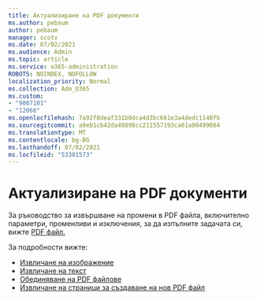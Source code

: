 ```yaml
---
title: Актуализиране на PDF документи
ms.author: pebaum
author: pebaum
manager: scotv
ms.date: 07/02/2021
ms.audience: Admin
ms.topic: article
ms.service: o365-administration
ROBOTS: NOINDEX, NOFOLLOW
localization_priority: Normal
ms.collection: Adm_O365
ms.custom:
- "9007101"
- "12066"
ms.openlocfilehash: 7a92f8deaf331b0dca4d3bc661e3a4dedc1140fb
ms.sourcegitcommit: a9eb1cb42da49898cc211557193ca61a00499084
ms.translationtype: MT
ms.contentlocale: bg-BG
ms.lasthandoff: 07/02/2021
ms.locfileid: "53381573"
---
```

# <a name="update-pdf-documents"></a>Актуализиране на PDF документи

За ръководство за извършване на промени в PDF файла, включително параметри, променливи и изключения, за да изпълните задачата си, вижте [PDF файл.](/power-automate/desktop-flows/actions-reference/pdf)

За подробности вижте:

- [Извличане на изображение](/power-automate/desktop-flows/actions-reference/pdf#pdf-actions)
- [Извличане на текст](/power-automate/desktop-flows/actions-reference/pdf#extracttextfrompdfaction)
- [Обединяване на PDF файлове](/power-automate/desktop-flows/actions-reference/pdf#mergefiles)
- [Извличане на страници за създаване на нов PDF файл](/power-automate/desktop-flows/actions-reference/pdf#extractpages)
